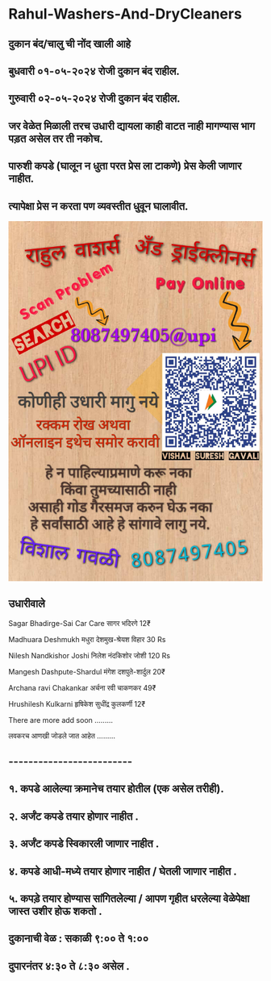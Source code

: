 # Rahul-Washers-And-DryCleaners

## **दुकान बंद/चालु ची नोंद खाली आहे**

## **बुधवारी ०१-०५-२०२४ रोजी दुकान बंद राहील.**

## **गुरुवारी ०२-०५-२०२४ रोजी दुकान बंद राहील.**



## **जर वेळेत मिळाली तरच उधारी द्यायला काही वाटत नाही मागण्यास भाग पड़त असेल तर ती नकोच.**


## **पारुशी कपडे (घालून न धुता परत प्रेस ला टाकणे) प्रेस केली जाणार नाहीत.**
## **त्यापेक्षा प्रेस न करता पण व्यवस्तीत धुवून घालावीत.**

![Udhari Image](2.jpg)


## **उधारीवाले**

Sagar Bhadirge-Sai Car Care सागर भदिरगे 12₹

Madhuara Deshmukh मधुरा देशमुख-श्रेयश विहार 30 Rs

Nilesh Nandkishor Joshi निलेश नंदकिशोर जोशी 120 Rs

Mangesh Dashpute-Shardul मंगेश दशपुते-शार्दुल 20₹ 

Archana ravi Chakankar अर्चना रवी चाकणकर 49₹

Hrushilesh Kulkarni हृषिकेश सुधींद्र कुलकर्णी 12₹

There are more add soon .........

लवकरच आणखी जोडले जात आहेत .........

## -------------------------

## **१. कपडे आलेल्या क्रमानेच तयार होतील (एक असेल तरीही).**

## **२. अर्जंट कपडे तयार होणार नाहीत .**

## **३. अर्जंट कपडे स्विकारली जाणार नाहीत .** 

## **४. कपडे आधी-मध्ये तयार होणार नाहीत  / घेतली जाणार नाहीत .**

## **५. कपड़े तयार होण्यास सांगितलेल्या / आपण गृहीत धरलेल्या   वेळेपेक्षा जास्त उशीर होऊ शकतो .** 


## **दुकानाची वेळ :  सकाळी ९:०० ते १:००**
## **दुपारनंतर ४:३० ते ८:३० असेल .**
